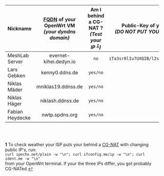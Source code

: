 Nickname | [FQDN][1] of your OpenWrt VM <br> *(your dyndns domain)* | Am I behind a CG-NAT ? <br> *(Test your IP <sup id="a1">[1](#f1)</sup>)* | Public-Key of your WireGuard peer <br> *(DO NOT PUT YOUR PRIVATE KEY HERE!)*
--------------- | :---------------------: | :-------: | :---------------------------------------------:
MeshLab Server  | evernet-kihei.dedyn.io  | `no`      | `iTa3sr8lIu7UXQIB/l2szLQtC7z0dA8eQUMRPIvtqmw=`
Lars Gebken     | kenny0.ddns.de          | `yes/no`  |
Niklas Mäder    | mniklas19.ddnss.de      | `yes/no`  |
Niklas Häger    | niklash.ddnss.de        | `yes/no`  |
Fabian Heydecke | nwtp.spdns.org          | `yes/no`  |


<br>
<br>

<b id="f1">1</b> To check weather your ISP puts your behind a [CG-NAT](https://en.wikipedia.org/wiki/Carrier-grade_NAT) with changing public IP's, run: <br>`curl ipecho.net/plain -w "\n"; curl ifconfig.me/ip -w "\n"; curl ident.me -w "\n"` <br> from your OpenWrt terminal. If your the three IPs differ, you got probably CG-NATed [↩](#a1)

[1]: https://en.wikipedia.org/wiki/Fully_qualified_domain_name
